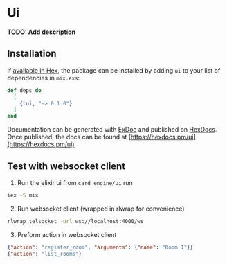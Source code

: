 # Ui

**TODO: Add description**

## Installation

If [available in Hex](https://hex.pm/docs/publish), the package can be installed
by adding `ui` to your list of dependencies in `mix.exs`:

```elixir
def deps do
  [
    {:ui, "~> 0.1.0"}
  ]
end
```

Documentation can be generated with [ExDoc](https://github.com/elixir-lang/ex_doc)
and published on [HexDocs](https://hexdocs.pm). Once published, the docs can
be found at [https://hexdocs.pm/ui](https://hexdocs.pm/ui).

## Test with websocket client
1. Run the elixir ui from `card_engine/ui` run
```bash
iex -S mix
```
2. Run websocket client (wrapped in rlwrap for convenience)
```bash
rlwrap telsocket -url ws://localhost:4000/ws
```
3. Preform action in websocket client
```json
{"action": "register_room", "arguments": {"name": "Room 1"}}
{"action": "list_rooms"}
```